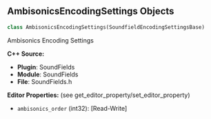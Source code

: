 ## AmbisonicsEncodingSettings Objects

```python
class AmbisonicsEncodingSettings(SoundfieldEncodingSettingsBase)
```

Ambisonics Encoding Settings

**C++ Source:**

- **Plugin**: SoundFields
- **Module**: SoundFields
- **File**: SoundFields.h

**Editor Properties:** (see get_editor_property/set_editor_property)

- ``ambisonics_order`` (int32):  [Read-Write]

<a id="unreal.ResonanceAudioSoundfieldSettings"></a>
